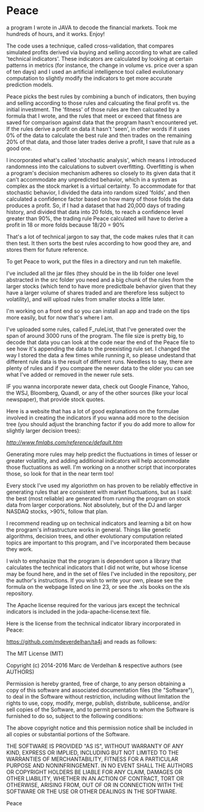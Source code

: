 # Peace
a program I wrote in JAVA to decode the financial markets. Took me hundreds of hours, and it works. Enjoy!

The code uses a technique, called cross-validation, that compares simulated profits derived via buying and selling according to what are called 'technical indicators'. These indicators are calculated by looking at certain patterns in metrics (for instance, the change in volume vs. price over a span of ten days) and I used an artificial intelligence tool called evolutionary computation to slightly modify the indicators to get more accurate prediction models. 

Peace picks the best rules by combining a bunch of indicators, then buying and selling according to those rules and calcuating the final profit vs. the initial investment. The 'fitness' of those rules are then calcuated by a formula that I wrote, and the rules that meet or exceed that fitness are saved for comparison against data that the program hasn't encountered yet. If the rules derive a profit on data it hasn't 'seen', in other words if it uses 0% of the data to calculate the best rule and then trades on the remaining 20% of that data, and those later trades derive a profit, I save that rule as a good one. 

I incorporated what's called 'stochastic analysis', which means I introduced randomness into the calculations to subvert overfitting. Overfitting is when a program's decision mechanism adheres so closely to its given data that it can't accommodate any unpredicted behavior, which in a system as complex as the stock market is a virtual certainty. To accommodate for that stochastic behavior, I divided the data into random sized 'folds', and then calculated a confidence factor based on how many of those folds the data produces a profit. So, if I had a dataset that had 20,000 days of trading history, and divided that data into 20 folds, to reach a confidence level greater than 90%, the trading rule Peace calculated will have to derive a profit in 18 or more folds because 18/20 = 90% 


That's a lot of technical jargon to say that, the code makes rules that it can then test. It then sorts the best rules according to how good they are, and stores them for future reference. 

To get Peace to work, put the files in a directory and run teh makefile.  

I've included all the jar files (they should be in the lib folder one level abstracted in the src folder you need and a big chunk of the rules from the larger stocks (which tend to have more predictbale behavior given that they have a larger volume of shares traded and are therefore less subject to volatility), and will upload rules from smaller stocks a little later.

I'm working on a front end so you can install an app and trade on the tips more easily, but for now that's where I am. 
  

I've uploaded some rules, called F_ruleList, that I've generated over the span of around 3000 runs of the program. The file size is pretty big, to decode that data you can look at the code near the end of the Peace file to see how it's appending the data to the preexisting rule set. I changed the way I stored the data a few times while running it, so please undestand that different rule data is the result of different runs. Needless to say, there are plenty of rules and if you compare the newer data to the older you can see what I've added or removed in the newer rule sets.  

IF you wanna incorporate newer data, check out Google Finance, Yahoo, the WSJ, Bloomberg, Quandl, or any of the other sources (like your local newspaper), that provide stock quotes.  

Here is a website that has a lot of good explanations on the formulae involved in creating the indicators if you wanna add more to the decision tree (you should adjust the branching factor if you do add more to allow for slightly larger decision trees): 

_http://www.fmlabs.com/reference/default.htm_

Generating more rules may help predict the fluctuations in times of lesser or greater volatility, and adding additional indicators will help accommodate those fluctuations as well. I'm working on a nnother script that incorporates those, so look for that in the near term too!

Every stock I've used my algoriothm on has proven to be reliably effective in generating rules that are consistent with market fluctuations, but as I said: the best (most reliable) are generated from running the program on stock data from larger corporations. Not absolutely, but of the DJ and larger NASDAQ stocks, >90%, follow that plan. 

I recommend reading up on technical indicators and learning a bit on how the program's infrastructure works in general. Things like genetic algorithms, decision trees, and other evolutionary computation related topics are important to this program, and I've incorporated them because they work. 

I wish to emphasize that the program is dependent upon a library that calculates the technical indicators that I did not write, but whose license may be found here, and in the set of files I've included in the repository, per the author's instructions. If you wish to write your own, please see the formula on the webpage listed on line 23, or see the .xls books on the xls repository. 

The Apache license required for the various jars except the technical indicators is included in the joda-apache-license.text file.

Here is the license from the technical indicator library incorporated in Peace: 

https://github.com/mdeverdelhan/ta4j and reads as follows:

The MIT License (MIT)

Copyright (c) 2014-2016 Marc de Verdelhan & respective authors (see AUTHORS)

Permission is hereby granted, free of charge, to any person obtaining a copy of
this software and associated documentation files (the "Software"), to deal in
the Software without restriction, including without limitation the rights to
use, copy, modify, merge, publish, distribute, sublicense, and/or sell copies of
the Software, and to permit persons to whom the Software is furnished to do so,
subject to the following conditions:

The above copyright notice and this permission notice shall be included in all
copies or substantial portions of the Software.

THE SOFTWARE IS PROVIDED "AS IS", WITHOUT WARRANTY OF ANY KIND, EXPRESS OR
IMPLIED, INCLUDING BUT NOT LIMITED TO THE WARRANTIES OF MERCHANTABILITY, FITNESS
FOR A PARTICULAR PURPOSE AND NONINFRINGEMENT. IN NO EVENT SHALL THE AUTHORS OR
COPYRIGHT HOLDERS BE LIABLE FOR ANY CLAIM, DAMAGES OR OTHER LIABILITY, WHETHER
IN AN ACTION OF CONTRACT, TORT OR OTHERWISE, ARISING FROM, OUT OF OR IN
CONNECTION WITH THE SOFTWARE OR THE USE OR OTHER DEALINGS IN THE SOFTWARE.



Peace 

